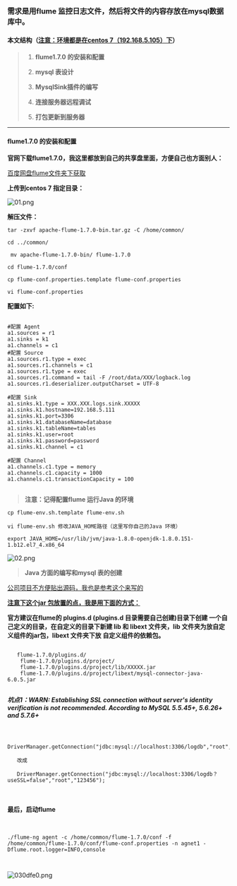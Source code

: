 ### 需求是用flume 监控日志文件，然后将文件的内容存放在mysql数据库中。

#### 本文结构（<u>注意：环境都是在centos 7（192.168.5.105）下</u>）

> 1. **flume1.7.0 的安装和配置**
>
> 2. **mysql 表设计**
>
> 3. **MysqlSink插件的编写**
>
> 4. **连接服务器远程调试**
>
> 5. **打包更新到服务器**

------

#### flume1.7.0 的安装和配置

**官网下载flume1.7.0，我这里都放到自己的共享盘里面，方便自己也方面别人：**

[百度网盘flume文件夹下获取](https://pan.baidu.com/s/1-lFvROxmIz2AxahO61qE4Q)

**上传到centos 7 指定目录：**

![01.png](http://www.wailian.work/images/2018/04/20/01.png)

**解压文件：**

`tar -zxvf apache-flume-1.7.0-bin.tar.gz -C /home/common/`

`cd ../common/`

` mv apache-flume-1.7.0-bin/ flume-1.7.0`

`cd flume-1.7.0/conf`

`cp flume-conf.properties.template flume-conf.properties`

`vi flume-conf.properties`

**配置如下:**

  <pre><code>
#配置 Agent
a1.sources = r1
a1.sinks = k1
a1.channels = c1
#配置 Source
a1.sources.r1.type = exec
a1.sources.r1.channels = c1
a1.sources.r1.type = exec
a1.sources.r1.command = tail -F /root/data/XXX/logback.log
a1.sources.r1.deserializer.outputCharset = UTF-8

#配置 Sink
a1.sinks.k1.type = XXX.XXX.logs.sink.XXXXX
a1.sinks.k1.hostname=192.168.5.111
a1.sinks.k1.port=3306
a1.sinks.k1.databaseName=database
a1.sinks.k1.tableName=tables
a1.sinks.k1.user=root
a1.sinks.k1.password=password
a1.sinks.k1.channel = c1

#配置 Channel
a1.channels.c1.type = memory
a1.channels.c1.capacity = 1000
a1.channels.c1.transactionCapacity = 100
  </pre></code>

> **注意：记得配置flume 运行Java 的环境**

`cp flume-env.sh.template flume-env.sh`

`vi flume-env.sh 修改JAVA_HOME路径（这里写你自己的Java 环境）`

`export JAVA_HOME=/usr/lib/jvm/java-1.8.0-openjdk-1.8.0.151-1.b12.el7_4.x86_64`

![02.png](http://www.wailian.work/images/2018/04/20/02.png)



> **Java 方面的编写和mysql 表的创建**

[公司项目不方便贴出源码，我也是参考这个来写的](https://blog.csdn.net/u012373815/article/details/54098581)

**<u>注意下这个jar 包放置的点，我是用下面的方式：</u>**

**官方建议在flume的 plugins.d (plugins.d 目录需要自己创建)目录下创建 一个自己定义的目录，在自定义的目录下新建 lib 和 libext 文件夹，lib 文件夹为放自定义组件的jar包，libext 文件夹下放 自定义组件的依赖包。**
  <pre><code>
​   flume-1.7.0/plugins.d/
    flume-1.7.0/plugins.d/project/
    flume-1.7.0/plugins.d/project/lib/XXXXX.jar
    flume-1.7.0/plugins.d/project/libext/mysql-connector-java-6.0.5.jar
  </pre></code>
***坑点1：WARN: Establishing SSL connection without server's identity verification is not recommended. According to MySQL 5.5.45+, 5.6.26+ and 5.7.6+*** 

  <pre><code>

​	DriverManager.getConnection("jdbc:mysql://localhost:3306/logdb","root","123456");

​	改成

​	DriverManager.getConnection("jdbc:mysql://localhost:3306/logdb？useSSL=false","root","123456");

  </pre></code>

#### 最后，启动flume

  <pre><code>

./flume-ng agent -c /home/common/flume-1.7.0/conf -f /home/common/flume-1.7.0/conf/flume-conf.properties -n agnet1 -Dflume.root.logger=INFO,console

  </pre></code>

![030dfe0.png](http://www.wailian.work/images/2018/04/20/030dfe0.png)
